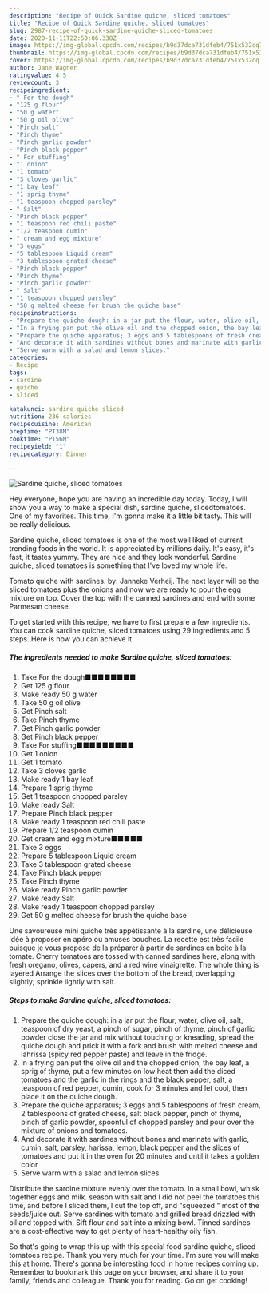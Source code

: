```yaml
---
description: "Recipe of Quick Sardine quiche, sliced ​​tomatoes"
title: "Recipe of Quick Sardine quiche, sliced ​​tomatoes"
slug: 2987-recipe-of-quick-sardine-quiche-sliced-tomatoes
date: 2020-11-11T22:50:06.338Z
image: https://img-global.cpcdn.com/recipes/b9d37dca731dfeb4/751x532cq70/sardine-quiche-sliced-tomatoes-recipe-main-photo.jpg
thumbnail: https://img-global.cpcdn.com/recipes/b9d37dca731dfeb4/751x532cq70/sardine-quiche-sliced-tomatoes-recipe-main-photo.jpg
cover: https://img-global.cpcdn.com/recipes/b9d37dca731dfeb4/751x532cq70/sardine-quiche-sliced-tomatoes-recipe-main-photo.jpg
author: Jane Wagner
ratingvalue: 4.5
reviewcount: 3
recipeingredient:
- " For the dough"
- "125 g flour"
- "50 g water"
- "50 g oil olive"
- "Pinch salt"
- "Pinch thyme"
- "Pinch garlic powder"
- "Pinch black pepper"
- " For stuffing"
- "1 onion"
- "1 tomato"
- "3 cloves garlic"
- "1 bay leaf"
- "1 sprig thyme"
- "1 teaspoon chopped parsley"
- " Salt"
- "Pinch black pepper"
- "1 teaspoon red chili paste"
- "1/2 teaspoon cumin"
- " cream and egg mixture"
- "3 eggs"
- "5 tablespoon Liquid cream"
- "3 tablespoon grated cheese"
- "Pinch black pepper"
- "Pinch thyme"
- "Pinch garlic powder"
- " Salt"
- "1 teaspoon chopped parsley"
- "50 g melted cheese for brush the quiche base"
recipeinstructions:
- "Prepare the quiche dough: in a jar put the flour, water, olive oil, salt, teaspoon of dry yeast, a pinch of sugar, pinch of thyme, pinch of garlic powder close the jar and mix without touching or kneading, spread the quiche dough and prick it with a fork and brush with melted cheese and lahrissa (spicy red pepper paste) and leave in the fridge."
- "In a frying pan put the olive oil and the chopped onion, the bay leaf, a sprig of thyme, put a few minutes on low heat then add the diced tomatoes and the garlic in the rings and the black pepper, salt, a teaspoon of red pepper, cumin, cook for 3 minutes and let cool, then place it on the quiche dough."
- "Prepare the quiche apparatus; 3 eggs and 5 tablespoons of fresh cream, 2 tablespoons of grated cheese, salt black pepper, pinch of thyme, pinch of garlic powder, spoonful of chopped parsley and pour over the mixture of onions and tomatoes."
- "And decorate it with sardines without bones and marinate with garlic, cumin, salt, parsley, harissa, lemon, black pepper and the slices of tomatoes and put it in the oven for 20 minutes and until it takes a golden color"
- "Serve warm with a salad and lemon slices."
categories:
- Recipe
tags:
- sardine
- quiche
- sliced

katakunci: sardine quiche sliced 
nutrition: 236 calories
recipecuisine: American
preptime: "PT38M"
cooktime: "PT56M"
recipeyield: "1"
recipecategory: Dinner

---
```



![Sardine quiche, sliced ​​tomatoes](https://img-global.cpcdn.com/recipes/b9d37dca731dfeb4/751x532cq70/sardine-quiche-sliced-tomatoes-recipe-main-photo.jpg)

Hey everyone, hope you are having an incredible day today. Today, I will show you a way to make a special dish, sardine quiche, sliced ​​tomatoes. One of my favorites. This time, I'm gonna make it a little bit tasty. This will be really delicious.

Sardine quiche, sliced ​​tomatoes is one of the most well liked of current trending foods in the world. It is appreciated by millions daily. It's easy, it's fast, it tastes yummy. They are nice and they look wonderful. Sardine quiche, sliced ​​tomatoes is something that I've loved my whole life.

Tomato quiche with sardines. by: Janneke Verheij. The next layer will be the sliced tomatoes plus the onions and now we are ready to pour the egg mixture on top. Cover the top with the canned sardines and end with some Parmesan cheese.


To get started with this recipe, we have to first prepare a few ingredients. You can cook sardine quiche, sliced ​​tomatoes using 29 ingredients and 5 steps. Here is how you can achieve it.

<!--inarticleads1-->

##### The ingredients needed to make Sardine quiche, sliced ​​tomatoes:

1. Take  For the dough■■■■■■■■
1. Get 125 g flour
1. Make ready 50 g water
1. Take 50 g oil olive
1. Get Pinch salt
1. Take Pinch thyme
1. Get Pinch garlic powder
1. Get Pinch black pepper
1. Take  For stuffing■■■■■■■■■
1. Get 1 onion
1. Get 1 tomato
1. Take 3 cloves garlic
1. Make ready 1 bay leaf
1. Prepare 1 sprig thyme
1. Get 1 teaspoon chopped parsley
1. Make ready  Salt
1. Prepare Pinch black pepper
1. Make ready 1 teaspoon red chili paste
1. Prepare 1/2 teaspoon cumin
1. Get  cream and egg mixture■■■■■
1. Take 3 eggs
1. Prepare 5 tablespoon Liquid cream
1. Take 3 tablespoon grated cheese
1. Take Pinch black pepper
1. Take Pinch thyme
1. Make ready Pinch garlic powder
1. Make ready  Salt
1. Make ready 1 teaspoon chopped parsley
1. Get 50 g melted cheese for brush the quiche base


Une savoureuse mini quiche très appétissante à la sardine, une délicieuse idée à proposer en apéro ou amuses bouches. La recette est très facile puisque je vous propose de la préparer à partir de sardines en boite à la tomate. Cherry tomatoes are tossed with canned sardines here, along with fresh oregano, olives, capers, and a red wine vinaigrette. The whole thing is layered Arrange the slices over the bottom of the bread, overlapping slightly; sprinkle lightly with salt. 

<!--inarticleads2-->

##### Steps to make Sardine quiche, sliced ​​tomatoes:

1. Prepare the quiche dough: in a jar put the flour, water, olive oil, salt, teaspoon of dry yeast, a pinch of sugar, pinch of thyme, pinch of garlic powder close the jar and mix without touching or kneading, spread the quiche dough and prick it with a fork and brush with melted cheese and lahrissa (spicy red pepper paste) and leave in the fridge.
1. In a frying pan put the olive oil and the chopped onion, the bay leaf, a sprig of thyme, put a few minutes on low heat then add the diced tomatoes and the garlic in the rings and the black pepper, salt, a teaspoon of red pepper, cumin, cook for 3 minutes and let cool, then place it on the quiche dough.
1. Prepare the quiche apparatus; 3 eggs and 5 tablespoons of fresh cream, 2 tablespoons of grated cheese, salt black pepper, pinch of thyme, pinch of garlic powder, spoonful of chopped parsley and pour over the mixture of onions and tomatoes.
1. And decorate it with sardines without bones and marinate with garlic, cumin, salt, parsley, harissa, lemon, black pepper and the slices of tomatoes and put it in the oven for 20 minutes and until it takes a golden color
1. Serve warm with a salad and lemon slices.


Distribute the sardine mixture evenly over the tomato. In a small bowl, whisk together eggs and milk. season with salt and I did not peel the tomatoes this time, and before I sliced them, I cut the top off, and &#34;squeezed &#34; most of the seeds/juice out. Serve sardines with tomato and grilled bread drizzled with oil and topped with. Sift flour and salt into a mixing bowl. Tinned sardines are a cost-effective way to get plenty of heart-healthy oily fish. 

So that's going to wrap this up with this special food sardine quiche, sliced ​​tomatoes recipe. Thank you very much for your time. I'm sure you will make this at home. There's gonna be interesting food in home recipes coming up. Remember to bookmark this page on your browser, and share it to your family, friends and colleague. Thank you for reading. Go on get cooking!
